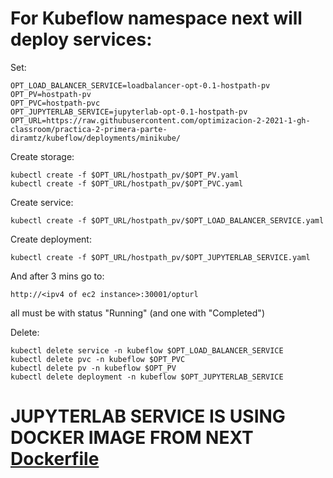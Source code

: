 # For Kubeflow namespace next will deploy services:

Set:

```
OPT_LOAD_BALANCER_SERVICE=loadbalancer-opt-0.1-hostpath-pv
OPT_PV=hostpath-pv
OPT_PVC=hostpath-pvc
OPT_JUPYTERLAB_SERVICE=jupyterlab-opt-0.1-hostpath-pv
OPT_URL=https://raw.githubusercontent.com/optimizacion-2-2021-1-gh-classroom/practica-2-primera-parte-diramtz/kubeflow/deployments/minikube/
```

Create storage:

```
kubectl create -f $OPT_URL/hostpath_pv/$OPT_PV.yaml
kubectl create -f $OPT_URL/hostpath_pv/$OPT_PVC.yaml
```

Create service:

```
kubectl create -f $OPT_URL/hostpath_pv/$OPT_LOAD_BALANCER_SERVICE.yaml
```

Create deployment:

```
kubectl create -f $OPT_URL/hostpath_pv/$OPT_JUPYTERLAB_SERVICE.yaml
```

And after 3 mins go to:
```
http://<ipv4 of ec2 instance>:30001/opturl
```
all must be with status "Running" (and one with "Completed")

Delete:

```
kubectl delete service -n kubeflow $OPT_LOAD_BALANCER_SERVICE
kubectl delete pvc -n kubeflow $OPT_PVC
kubectl delete pv -n kubeflow $OPT_PV
kubectl delete deployment -n kubeflow $OPT_JUPYTERLAB_SERVICE 
```

# JUPYTERLAB SERVICE IS USING DOCKER IMAGE FROM NEXT [Dockerfile](https://github.com/optimizacion-2-2021-1-gh-classroom/practica-1-segunda-parte-diramtz/tree/main/dockerfiles)

